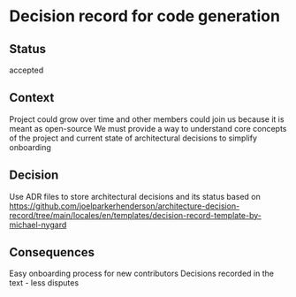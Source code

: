 # Decision record for code generation

## Status

accepted

## Context

Project could grow over time and other members could join us because it is meant as open-source
We must provide a way to understand core concepts of the project and current state of architectural decisions to simplify onboarding

## Decision

Use ADR files to store architectural decisions and its status based on
https://github.com/joelparkerhenderson/architecture-decision-record/tree/main/locales/en/templates/decision-record-template-by-michael-nygard

## Consequences

Easy onboarding process for new contributors
Decisions recorded in the text - less disputes
